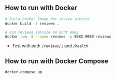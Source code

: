 ## How to run with Docker

```bash
# Build Docker Image for review service
docker build -t reviews .

# Run reviews service on port 8082
docker run -d --name reviews -p 8082:9080 reviews
```

* Test with path `/reviews/1` and `/health`

## How to run with Docker Compose

```bash
docker-compose up
```
